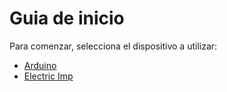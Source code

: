 # Guia de inicio

Para comenzar, selecciona el dispositivo a utilizar: 

* [Arduino](https://github.com/mariacarlinahernandez/nodebots-workshop/tree/master/SPA%20-%20Documentation/Dispositivos/Arduino)
* [Electric Imp](https://github.com/mariacarlinahernandez/nodebots-workshop/blob/master/SPA%20-%20Documentation/Dispositivos/electric%20imp/guia.md)